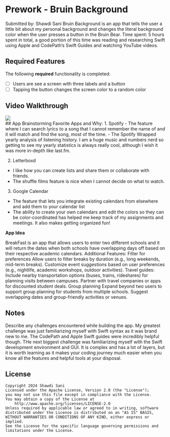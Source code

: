 # Prework - Bruin Background
Submitted by: Shawdi Sani
Bruin Background is an app that tells the user a little bit about my personal background and changes the literal background color when the user presses a button in the Bruin Bear.
Time spent: 5 hours spent in total, a good portion of this time was reading and researching Swift using Apple and CodePath’s Swift Guides and watching YouTube videos.
## Required Features
The following **required** functionality is completed:
- [ ] Users are see a screen with three labels and a button
- [ ] Tapping the button changes the screen color to a random color 
## Video Walkthrough
<div>     <a href="https://www.loom.com/share/403bec5ec5a84743904a1adea5567b1b">      
</a>     <a href="https://www.loom.com/share/403bec5ec5a84743904a1adea5567b1b">       <img style="max-width:300px;" src="https://cdn.loom.com/sessions/thumbnails/403bec5ec5a84743904a1adea5567b1b-55eed94b7871ab0e-full-play.gif">     </a>   </div>
## App Brainstorming 
Favorite Apps and Why:
1. Spotify
- The feature where I can search lyrics to a song that I cannot remember the name of and it will match and find the song, most of the time.
- The Spotify Wrapped yearly analysis of listening history. I am a huge music and numbers nerd so getting to see my yearly statistics is always really cool, although I wish it was more in-depth like last.fm. 

2. Letterboxd
- I like how you can create lists and share them or collaborate with friends. 
- The shuffle films feature is nice when I cannot decide on what to watch. 

3. Google Calendar
- The feature that lets you integrate existing calendars from elsewhere and add them to your calendar list
- The ability to create your own calendars and edit the colors so they can be color-coordinated has helped me keep track of my assignments and meetings. It also makes getting organized fun! 

**App Idea**

BreakFast is an app that allows users to enter two different schools and it will return the dates when both schools have overlapping days off based on their respective academic calendars. 
Additional Features:
Filter for preferences
Allow users to filter breaks by duration (e.g., long weekends, mid-term breaks).
Customize event suggestions based on user preferences (e.g., nightlife, academic workshops, outdoor activities).
 Travel guides:
Include nearby transportation options (buses, trains, rideshares) for planning visits between campuses.
Partner with travel companies or apps for discounted student deals.
Group planning
Expand beyond two users to support group planning for students from multiple schools.
Suggest overlapping dates and group-friendly activities or venues.
## Notes
Describe any challenges encountered while building the app.
My greatest challenge was just familiarizing myself with Swift syntax as it was brand new to me. The CodePath and Apple Swift guides were incredibly helpful though. THe next biggest challenge was familiarizing myself with the Swift development environment and GUI. It is complex and has a lot of layers, but it is worth learning as it makes your coding journey much easier when you know all the features and helpful tools at your disposal. 
## License
    Copyright 2024 Shawdi Sani
    Licensed under the Apache License, Version 2.0 (the "License");
    you may not use this file except in compliance with the License.
    You may obtain a copy of the License at
        http://www.apache.org/licenses/LICENSE-2.0
    Unless required by applicable law or agreed to in writing, software
    distributed under the License is distributed on an "AS IS" BASIS,
    WITHOUT WARRANTIES OR CONDITIONS OF ANY KIND, either express or implied.
    See the License for the specific language governing permissions and
    limitations under the License.


